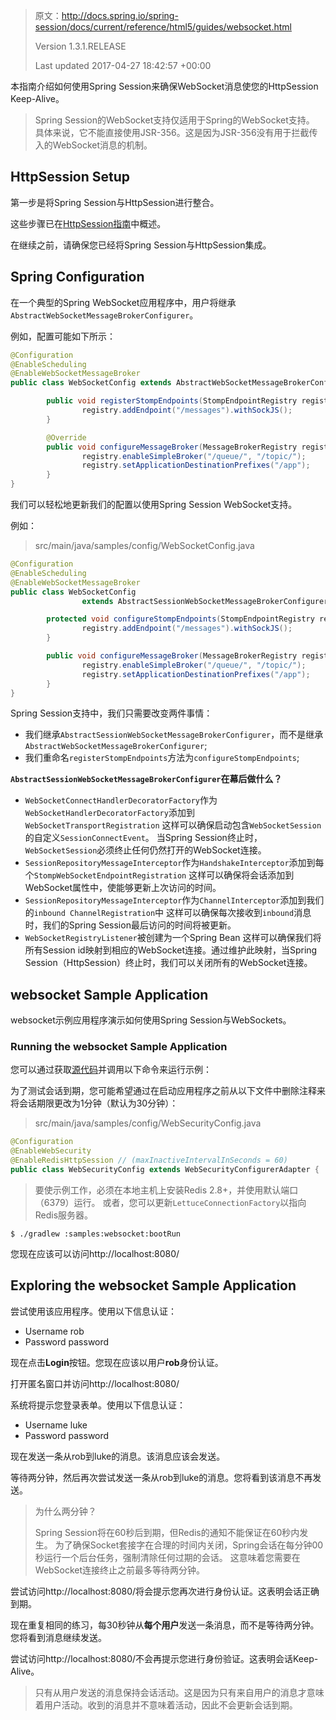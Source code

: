 >原文：http://docs.spring.io/spring-session/docs/current/reference/html5/guides/websocket.html
>
>Version 1.3.1.RELEASE
>
>Last updated 2017-04-27 18:42:57 +00:00

本指南介绍如何使用Spring Session来确保WebSocket消息使您的HttpSession Keep-Alive。

>Spring Session的WebSocket支持仅适用于Spring的WebSocket支持。
>具体来说，它不能直接使用JSR-356。这是因为JSR-356没有用于拦截传入的WebSocket消息的机制。

## HttpSession Setup
第一步是将Spring Session与HttpSession进行整合。

这些步骤已在[HttpSession指南](http://docs.spring.io/spring-session/docs/current/reference/html5/guides/httpsession.html)中概述。

在继续之前，请确保您已经将Spring Session与HttpSession集成。

## Spring Configuration
在一个典型的Spring WebSocket应用程序中，用户将继承`AbstractWebSocketMessageBrokerConfigurer`。
      
例如，配置可能如下所示：

```java
@Configuration
@EnableScheduling
@EnableWebSocketMessageBroker
public class WebSocketConfig extends AbstractWebSocketMessageBrokerConfigurer {

        public void registerStompEndpoints(StompEndpointRegistry registry) {
                registry.addEndpoint("/messages").withSockJS();
        }

        @Override
        public void configureMessageBroker(MessageBrokerRegistry registry) {
                registry.enableSimpleBroker("/queue/", "/topic/");
                registry.setApplicationDestinationPrefixes("/app");
        }
}
```

我们可以轻松地更新我们的配置以使用Spring Session WebSocket支持。

例如：
>src/main/java/samples/config/WebSocketConfig.java

```java
@Configuration
@EnableScheduling
@EnableWebSocketMessageBroker
public class WebSocketConfig
                extends AbstractSessionWebSocketMessageBrokerConfigurer<ExpiringSession> { 

        protected void configureStompEndpoints(StompEndpointRegistry registry) { 
                registry.addEndpoint("/messages").withSockJS();
        }

        public void configureMessageBroker(MessageBrokerRegistry registry) {
                registry.enableSimpleBroker("/queue/", "/topic/");
                registry.setApplicationDestinationPrefixes("/app");
        }
}
```
Spring Session支持中，我们只需要改变两件事情：
- 我们继承`AbstractSessionWebSocketMessageBrokerConfigurer`，而不是继承`AbstractWebSocketMessageBrokerConfigurer`;
- 我们重命名`registerStompEndpoints`方法为`configureStompEndpoints`;

**`AbstractSessionWebSocketMessageBrokerConfigurer`在幕后做什么？**

- `WebSocketConnectHandlerDecoratorFactory`作为`WebSocketHandlerDecoratorFactory`添加到`WebSocketTransportRegistration`
    这样可以确保启动包含`WebSocketSession`的自定义`SessionConnectEvent`。
    当Spring Session终止时，`WebSocketSession`必须终止任何仍然打开的WebSocket连接。
- `SessionRepositoryMessageInterceptor`作为`HandshakeInterceptor`添加到每个`StompWebSocketEndpointRegistration`
    这样可以确保将会话添加到WebSocket属性中，使能够更新上次访问的时间。
- `SessionRepositoryMessageInterceptor`作为`ChannelInterceptor`添加到我们的`inbound ChannelRegistration`中
    这样可以确保每次接收到`inbound`消息时，我们的Spring Session最后访问的时间将被更新。
- `WebSocketRegistryListener`被创建为一个Spring Bean
    这样可以确保我们将所有Session id映射到相应的WebSocket连接。通过维护此映射，当Spring Session（HttpSession）终止时，我们可以关闭所有的WebSocket连接。

## websocket Sample Application
websocket示例应用程序演示如何使用Spring Session与WebSockets。

### Running the websocket Sample Application
您可以通过获取[源代码](https://github.com/spring-projects/spring-session/archive/1.3.1.RELEASE.zip)并调用以下命令来运行示例：

为了测试会话到期，您可能希望通过在启动应用程序之前从以下文件中删除注释来将会话期限更改为1分钟（默认为30分钟）：

>src/main/java/samples/config/WebSecurityConfig.java

```java
@Configuration
@EnableWebSecurity
@EnableRedisHttpSession // (maxInactiveIntervalInSeconds = 60)
public class WebSecurityConfig extends WebSecurityConfigurerAdapter {
```

>要使示例工作，必须在本地主机上安装Redis 2.8+，并使用默认端口（6379）运行。 或者，您可以更新`LettuceConnectionFactory`以指向Redis服务器。

```text
$ ./gradlew :samples:websocket:bootRun
```

您现在应该可以访问http://localhost:8080/

## Exploring the websocket Sample Application
尝试使用该应用程序。使用以下信息认证：
- Username rob
- Password password

现在点击**Login**按钮。您现在应该以用户**rob**身份认证。

打开匿名窗口并访问http://localhost:8080/

系统将提示您登录表单。使用以下信息认证：

- Username luke
- Password password

现在发送一条从rob到luke的消息。该消息应该会发送。

等待两分钟，然后再次尝试发送一条从rob到luke的消息。您将看到该消息不再发送。

>为什么两分钟？
>
>Spring Session将在60秒后到期，但Redis的通知不能保证在60秒内发生。 
>为了确保Socket套接字在合理的时间内关闭，Spring会话在每分钟00秒运行一个后台任务，强制清除任何过期的会话。 
>这意味着您需要在WebSocket连接终止之前最多等待两分钟。

尝试访问http://localhost:8080/将会提示您再次进行身份认证。这表明会话正确到期。

现在重复相同的练习，每30秒钟从**每个用户**发送一条消息，而不是等待两分钟。您将看到消息继续发送。 

尝试访问http://localhost:8080/不会再提示您进行身份验证。这表明会话Keep-Alive。

>只有从用户发送的消息保持会话活动。这是因为只有来自用户的消息才意味着用户活动。收到的消息并不意味着活动，因此不会更新会话到期。
